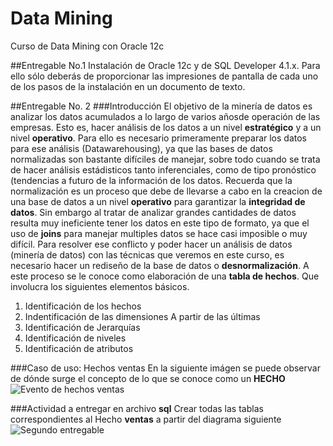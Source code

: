 # Data Mining
Curso de Data Mining con Oracle 12c

##Entregable No.1
Instalación de Oracle 12c y de SQL Developer 4.1.x. Para ello sólo deberás de proporcionar las impresiones de pantalla de cada uno de los pasos de la instalación en un documento  de texto.

##Entregable No. 2
###Introducción
El objetivo de la minería de datos es analizar los datos acumulados a lo largo de varios añosde operación de las empresas. Esto es, hacer análisis de los datos a un nivel **estratégico** y a un nivel **operativo**.
Para ello es necesario primeramente preparar los datos para ese análisis (Datawarehousing), ya que las bases de datos normalizadas son bastante difíciles de manejar, sobre todo cuando se trata de hacer análisis estádisticos tanto inferenciales, como de tipo pronóstico (tendencias a futuro de la información de los datos.
Recuerda que la normalización es un proceso que debe de llevarse a cabo en la creacion de una base  de datos a un nivel **operativo** para garantizar la **integridad de datos**. Sin embargo al tratar de  analizar grandes cantidades de datos resulta muy ineficiente tener los datos en este tipo de formato, ya que el uso de **joins** para manejar multiples datos se hace casi imposible o muy difícil.
Para resolver ese conflicto y poder hacer un análisis de datos (minería de datos) con las técnicas que veremos en este curso,  es necesario hacer un rediseño de la base de datos o **desnormalización**. A este proceso se le conoce como elaboración de una **tabla de hechos**.  Que involucra los siguientes elementos básicos.
1. Identificación de los hechos
2. Indentificación de las dimensiones
   A partir de las últimas
3. Identificación de Jerarquías
4. Identificación de niveles
5. Identificación de atributos

###Caso de uso: Hechos ventas
En la siguiente imágen se puede observar de dónde surge el concepto de lo que se conoce como un **HECHO**
![Evento de hechos  ventas](http://shotcretemexico.com/cursos/base-datos/tabla_hechos_ventas.png)

###Actividad a entregar en archivo **sql**
Crear todas las tablas correspondientes al Hecho **ventas** a partir del diagrama siguiente
![Segundo entregable](http://shotcretemexico.com/cursos/base-datos/entregable2.png)


